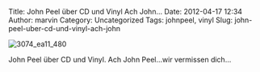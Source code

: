 Title: John Peel über CD und Vinyl Ach John...
Date: 2012-04-17 12:34
Author: marvin
Category: Uncategorized
Tags: johnpeel, vinyl
Slug: john-peel-uber-cd-und-vinyl-ach-john

![3074_ea11_480]({static}/images/3074_ea11_480.jpeg)

John Peel über CD und Vinyl. Ach John Peel...wir vermissen dich...

